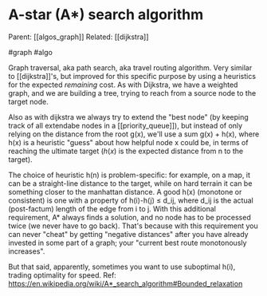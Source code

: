 # A-star (A*) search algorithm

Parent: [[algos_graph]]
Related:  [[dijkstra]]

#graph #algo


Graph traversal, aka path search, aka travel routing algorithm. Very similar to [[dijkstra]]'s, but improved for this specific purpose by using a heuristics for the expected _remaining_ cost. As with Dijkstra, we have a weighted graph, and we are building a tree, trying to reach from a source node to the target node.

Also as with dijkstra we always try to extend the "best node" (by keeping track of all extendabe nodes in a [[priority_queue]]), but instead of only relying on the distance from the root g(x), we'll use a sum g(x) + h(x), where h(x) is a heuristic "guess" about how helpful node x could be, in terms of reaching the ultimate target ($h(x)$ is the expected distance from n to the target).

The choice of heuristic h(n) is problem-specific: for example, on a map, it can be a straight-line distance to the target, while on hard terrain it can be something closer to the manhattan distance. A good h(x) (monotone or consistent) is one with a property of h(i)-h(j) ≤ d_ij, where d_ij is the actual (post-factum) length of the edge from i to j. With this additional requirement, A* always finds a solution, and no node has to be processed twice (we never have to go back). That's because with this requirement you can never "cheat" by getting "negative distances" after you have already invested in some part of a graph; your "current best route monotonously increases".

But that said, apparently, sometimes you want to use suboptimal h(i), trading optimality for speed.
Ref: https://en.wikipedia.org/wiki/A*_search_algorithm#Bounded_relaxation